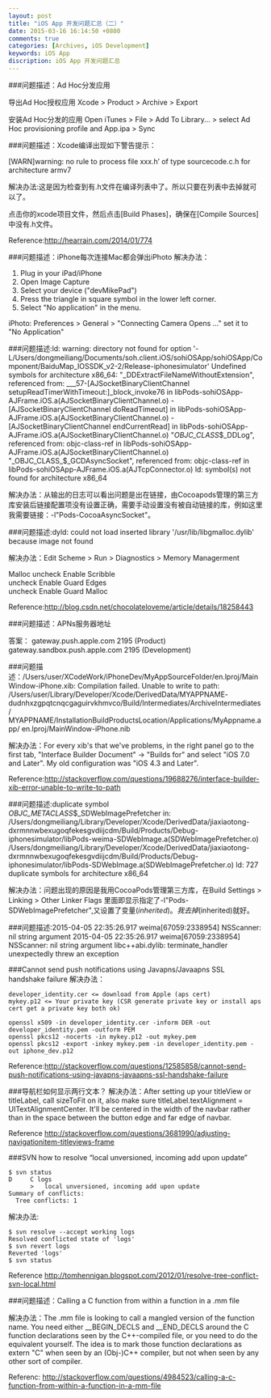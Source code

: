 ```yaml
---
layout: post
title: "iOS App 开发问题汇总（二）"
date: 2015-03-16 16:14:50 +0800
comments: true
categories: [Archives, iOS Development]
keywords: iOS App
discription: iOS App 开发问题汇总
---
```


###问题描述：Ad Hoc分发应用

导出Ad Hoc授权应用
Xcode > Product > Archive > Export

安装Ad Hoc分发的应用
Open iTunes > File > Add To Library... > select Ad Hoc provisioning profile and App.ipa > Sync

###问题描述：Xcode编译出现如下警告提示：

[WARN]warning: no rule to process file xxx.h’ of type sourcecode.c.h for architecture armv7

解决办法:这是因为检查到有.h文件在编译列表中了。所以只要在列表中去掉就可以了。

点击你的xcode项目文件，然后点击[Build Phases]，确保在[Compile Sources]中没有.h文件。

Reference:http://hearrain.com/2014/01/774

###问题描述：iPhone每次连接Mac都会弹出iPhoto
解决办法：

1. Plug in your iPad/iPhone
2. Open Image Capture
3. Select your device ("devMikePad")
4. Press the triangle in square symbol in the lower left corner.
5. Select "No application" in the menu.

iPhoto:
Preferences > General > "Connecting Camera Opens ..."
set it to "No Application"

<!--more-->

###问题描述:ld: warning: directory not found for option '-L/Users/dongmeiliang/Documents/soh.client.iOS/sohiOSApp/sohiOSApp/Component/BaiduMap_IOSSDK_v2-2/Release-iphonesimulator'
Undefined symbols for architecture x86_64:
  "_DDExtractFileNameWithoutExtension", referenced from:
      ___57-[AJSocketBinaryClientChannel setupReadTimerWithTimeout:]_block_invoke76 in libPods-sohiOSApp-AJFrame.iOS.a(AJSocketBinaryClientChannel.o)
      -[AJSocketBinaryClientChannel doReadTimeout] in libPods-sohiOSApp-AJFrame.iOS.a(AJSocketBinaryClientChannel.o)
      -[AJSocketBinaryClientChannel endCurrentRead] in libPods-sohiOSApp-AJFrame.iOS.a(AJSocketBinaryClientChannel.o)
  "_OBJC_CLASS_$_DDLog", referenced from:
      objc-class-ref in libPods-sohiOSApp-AJFrame.iOS.a(AJSocketBinaryClientChannel.o)
  "_OBJC_CLASS_$_GCDAsyncSocket", referenced from:
      objc-class-ref in libPods-sohiOSApp-AJFrame.iOS.a(AJTcpConnector.o)
ld: symbol(s) not found for architecture x86_64

解决办法：从输出的日志可以看出问题是出在链接，由Cocoapods管理的第三方库安装后链接配置项没有设置正确，需要手动设置没有被自动链接的库，例如这里我需要链接：-l"Pods-CocoaAsyncSocket"。

###问题描述:dyld: could not load inserted library '/usr/lib/libgmalloc.dylib' because image not found

解决办法：Edit Scheme > Run > Diagnostics > Memory Managerment 

Malloc uncheck Enable Scribble  
		uncheck Enable Guard Edges  
		uncheck Enable Guard Malloc  
		
Reference:http://blog.csdn.net/chocolateloveme/article/details/18258443

###问题描述：APNs服务器地址

答案：
gateway.push.apple.com 2195 (Product)  
gateway.sandbox.push.apple.com 2195 (Development)

###问题描述：/Users/user/XCodeWork/iPhoneDev/MyAppSourceFolder/en.lproj/MainWindow-iPhone.xib: 
  Compilation failed. Unable to write to path:        
  /Users/user/Library/Developer/Xcode/DerivedData/MYAPPNAME-
  dudnhxzgpqtcnqcgaguirvkhmvco/Build/Intermediates/ArchiveIntermediates/
  MYAPPNAME/InstallationBuildProductsLocation/Applications/MyAppname.app/
  en.lproj/MainWindow-iPhone.nib
  
解决办法：For every xib's that we've problems, in the right panel go to the first tab, "Interface Builder Document" -> "Builds for" and select "iOS 7.0 and Later". My old configuration was "iOS 4.3 and Later".
  
Reference:http://stackoverflow.com/questions/19688276/interface-builder-xib-error-unable-to-write-to-path

###问题描述:duplicate symbol _OBJC_METACLASS_$_SDWebImagePrefetcher in:
    /Users/dongmeiliang/Library/Developer/Xcode/DerivedData/jiaxiaotong-dxrmnnwbexugoqfekesgvdiijcdm/Build/Products/Debug-iphonesimulator/libPods-weima-SDWebImage.a(SDWebImagePrefetcher.o)
    /Users/dongmeiliang/Library/Developer/Xcode/DerivedData/jiaxiaotong-dxrmnnwbexugoqfekesgvdiijcdm/Build/Products/Debug-iphonesimulator/libPods-SDWebImage.a(SDWebImagePrefetcher.o)
ld: 727 duplicate symbols for architecture x86_64

解决办法：问题出现的原因是我用CocoaPods管理第三方库，在Build Settings > Linking > Other Linker Flags 里面即显示指定了-l"Pods-SDWebImagePrefetcher",又设置了变量$(inherited)。我去掉$(inherited)就好。

###问题描述:2015-04-05 22:35:26.917 weima[67059:2338954] NSScanner: nil string argument
2015-04-05 22:35:26.917 weima[67059:2338954] NSScanner: nil string argument
libc++abi.dylib: terminate_handler unexpectedly threw an exception


###Cannot send push notifications using Javapns/Javaapns SSL handshake failure
解决办法：
```
developer_identity.cer <= download from Apple (aps cert)
mykey.p12 <= Your private key (CSR generate private key or install aps cert get a private key both ok)

openssl x509 -in developer_identity.cer -inform DER -out developer_identity.pem -outform PEM
openssl pkcs12 -nocerts -in mykey.p12 -out mykey.pem
openssl pkcs12 -export -inkey mykey.pem -in developer_identity.pem -out iphone_dev.p12
```
Reference:http://stackoverflow.com/questions/12585858/cannot-send-push-notifications-using-javapns-javaapns-ssl-handshake-failure

###导航栏如何显示两行文本？
解决办法：After setting up your titleView or titleLabel, call sizeToFit on it, also make sure titleLabel.textAlignment = UITextAlignmentCenter. It'll be centered in the width of the navbar rather than in the space between the button edge and far edge of navbar.

Reference http://stackoverflow.com/questions/3681990/adjusting-navigationitem-titleviews-frame

###SVN how to resolve “local unversioned, incoming add upon update”

```
$ svn status
D     C logs
      >   local unversioned, incoming add upon update
Summary of conflicts:
  Tree conflicts: 1
```

解决办法:

```
$ svn resolve --accept working logs
Resolved conflicted state of 'logs'
$ svn revert logs
Reverted 'logs'
$ svn status
```
Reference http://tomhennigan.blogspot.com/2012/01/resolve-tree-conflict-svn-local.html

###问题描述：Calling a C function from within a function in a .mm file

解决办法：The .mm file is looking to call a mangled version of the function name. You need either __BEGIN_DECLS and __END_DECLS around the C function declarations seen by the C++-compiled file, or you need to do the equivalent yourself. The idea is to mark those function declarations as extern "C" when seen by an (Obj-)C++ compiler, but not when seen by any other sort of compiler.

Referenc: http://stackoverflow.com/questions/4984523/calling-a-c-function-from-within-a-function-in-a-mm-file


